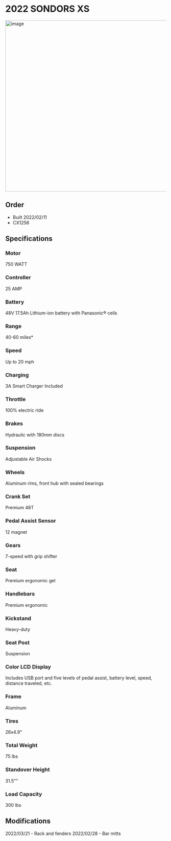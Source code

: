 # 2022 SONDORS XS

<img width="537" alt="image" src="https://user-images.githubusercontent.com/325813/159341177-c305e940-42b6-4f84-9b04-5594cb03a20b.png">

## Order

- Built 2022/02/11
- CX1256

## Specifications

### Motor

750 WATT

### Controller

25 AMP

### Battery

48V 17.5Ah Lithium-ion battery with Panasonic® cells

### Range

40-60 miles*

### Speed

Up to 20 mph

### Charging

3A Smart Charger Included

### Throttle

100% electric ride

### Brakes

Hydraulic with 180mm discs

### Suspension

Adjustable Air Shocks

### Wheels

Aluminum rims, front hub with sealed bearings

### Crank Set

Premium 48T

### Pedal Assist Sensor

12 magnet

### Gears

7-speed with grip shifter

### Seat

Premium ergonomic gel

### Handlebars

Premium ergonomic

### Kickstand

Heavy-duty

### Seat Post

Suspension

### Color LCD Display

Includes USB port and five levels of pedal assist, battery level, speed, distance traveled, etc.

### Frame

Aluminum

### Tires

26x4.9"

### Total Weight

75 lbs

### Standover Height

31.5"”

### Load Capacity

300 lbs

## Modifications

2022/03/21 - Rack and fenders
2022/02/28 - Bar mitts

